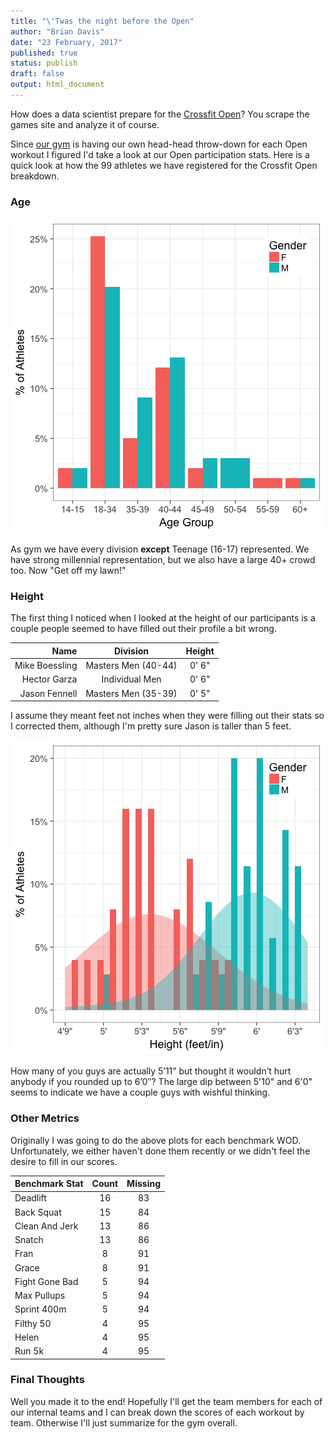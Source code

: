 ```yaml
---
title: "\'Twas the night before the Open"
author: "Brian Davis"
date: "23 February, 2017"
published: true
status: publish
draft: false
output: html_document
---
```

 

 
How does a data scientist prepare for the [Crossfit
Open](https://games.crossfit.com/)?  You scrape the games site and analyze it of
course.
 
Since [our gym](http://crossfitpropel.com/) is having our own head-head
throw-down for each Open workout I figured I'd take a look at our Open
participation stats.  Here is a quick look at how the 99
athletes we have registered for the Crossfit Open breakdown. 
 
 
### Age
 
![plot of chunk age](/figures/age-1.png)
 
As gym we have every division **except** Teenage (16-17) represented.  We have
strong millennial representation, but we also have a large 40+ crowd too. 
Now "Get off my lawn!"
 
### Height
 
The first thing I noticed when I looked at the height of our participants is a couple people seemed to have filled out their profile a bit wrong.
 

|           Name|      Division       | Height |
|--------------:|:-------------------:|:------:|
| Mike Boessling| Masters Men (40-44) | 0' 6"  |
|   Hector Garza|   Individual Men    | 0' 6"  |
|  Jason Fennell| Masters Men (35-39) | 0' 5"  |
 
I assume they meant feet not inches when they were filling out their stats so I corrected them, although I'm pretty sure Jason is taller than 5 feet.
 
![plot of chunk height_plot](/figures/height_plot-1.png)
 
How many of you guys are actually 5’11” but thought it wouldn’t hurt anybody if you rounded up to 6’0″?  The large dip between 5'10" and 6'0" seems to indicate we have a couple guys with wishful thinking.
 
### Other Metrics
 
Originally I was going to do the above plots for each benchmark WOD.  Unfortunately, we either haven't done them recently or we didn't feel the desire to fill in our scores.
 

|Benchmark Stat | Count | Missing |
|:--------------|:-----:|:-------:|
|Deadlift       |  16   |   83    |
|Back Squat     |  15   |   84    |
|Clean And Jerk |  13   |   86    |
|Snatch         |  13   |   86    |
|Fran           |   8   |   91    |
|Grace          |   8   |   91    |
|Fight Gone Bad |   5   |   94    |
|Max Pullups    |   5   |   94    |
|Sprint 400m    |   5   |   94    |
|Filthy 50      |   4   |   95    |
|Helen          |   4   |   95    |
|Run 5k         |   4   |   95    |
 
### Final Thoughts
 
Well you made it to the end!  Hopefully I'll get the team members for each of our internal teams and I can break down the scores of each workout by team.  Otherwise I'll just summarize for the gym overall.
